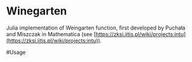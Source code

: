 # Winegarten

Julia implementation of Weingarten function, first developed by Puchała and Miszczak in Mathematica (see [https://zksi.iitis.pl/wiki/projects:intu](https://zksi.iitis.pl/wiki/projects:intu)).

#Usage
